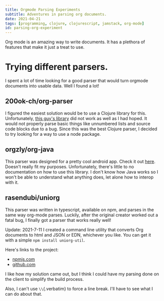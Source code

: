 ```yaml
---
title: Orgmode Parsing Experiments
subtitle: Adventures in parsing org documents.
date: 2021-04-21
tags: [programming, clojure, clojurescript, jamstack, org-mode]
id: parsing-org-experiment
---
```


Org mode is an amazing way to write documents. It has a plethora of features that make it just a treat to use.

# Trying different parsers.

I spent a lot of time looking for a good parser that would turn orgmode documents into usable data. Well I found a lot!

## 200ok-ch/org-parser

I figured the easiest solution would be to use a Clojure library for this. Unfortunately, [this guy's library](https://github.com/200ok-ch/org-parser) did not work as well as I had hoped. It would not properly parse basic things like unnumbered lists and source code blocks due to a bug. Since this was the best Clojure parser, I decided to try looking for a way to use a node package.

## orgzly/org-java

This parser was designed for a pretty cool android app. Check it out [here](https://github.com/orgzly/org-java). Doesn't really fit my purposes. Unfortunately, there's little to no documentation on how to use this library. I don't know how Java works so I won't be able to understand what anything does, let alone how to interop with it. 
## rasendubi/uniorg

This parser was written in typescript, available on npm, and parses in the same way org-mode parses. Luckily, after the original creator worked out a fatal bug, I finally got a parser that works really well! 

Update: 2021-7-11 I created a command line utility that converts Org documents to html and JSON or EDN, whichever you like. You can get it with a simple `npm install uniorg-util`. 

Here's links to the project:

- [npmjs.com](https://www.npmjs.com/package/uniorg-util)
- [github.com](https://github.com/wildwestrom/uniorg-util)

I like how my solution came out, but I think I could have my parsing done on the client to simplify the build process.

Also, I can't use `\\`{.verbatim} to force a line break. I'll have to
see what I can do about that.

